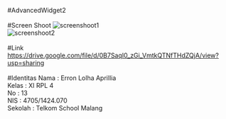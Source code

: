 #AdvancedWidget2
<br><br>
#Screen Shoot
![screenshoot1](http://s21.postimg.org/ip6nrkquf/Screenshot_2016_09_24_23_38_45.png)
<br>
![screenshoot2](http://s9.postimg.org/h6n4h7ncv/Screenshot_2016_09_24_23_39_14.png)
<br><br>
#Link
https://drive.google.com/file/d/0B7SaqI0_zGi_VmtkQTNfTHdZQjA/view?usp=sharing
<br><br>
#Identitas
Nama : Erron Lolha Aprillia<br>
Kelas : XI RPL 4<br>
No : 13<br>
NIS : 4705/1424.070<br>
Sekolah : Telkom School Malang
